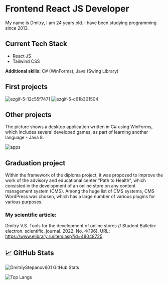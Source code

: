 # Frontend React JS Developer

My name is Dmitry, I am 24 years old. I have been studying programming since 2013. 

## Current Tech Stack

 - React JS
 - Tailwind CSS

<b>Additional skills:</b> C# (WinForms), Java (Swing Library)


## First projects

![ezgif-5-12c55f7471](https://user-images.githubusercontent.com/61186198/180663402-3d88a97c-481d-4a22-9e5a-886636ec9334.gif)      ![ezgif-5-c61b301504](https://user-images.githubusercontent.com/61186198/180663405-dc1ec803-5a97-4ef8-88e5-5da100e7a319.gif)




## Other projects

The picture shows a desktop application written in C# using WinForms, which includes several developed games, as part of learning another language - Java 8.

![apps](https://user-images.githubusercontent.com/61186198/176729764-10be83f8-d931-4c07-8531-afb480418716.png)

## Graduation project

Within the framework of the diploma project, it was proposed to improve the work of the advisory and educational center "Path to Health", which consisted in the development of an online store on any content management system (CMS). Among the huge list of CMS systems, CMS WordPress was chosen, which has a large number of various plugins for various purposes.

### My scientific article: 
Dmitry V.S. Tools for the development of online stores // Student Bulletin: electron. scientific. journal. 2022. No. 4(196). 
URL: https://www.elibrary.ru/item.asp?id=48048725

## 📈 GitHub Stats

![DmitriyStepanov601 GitHub Stats](https://github-readme-stats.vercel.app/api?username=DmitriyStepanov601&count_private=true&hide=contribs&show_icons=true&theme=radical)

![Top Langs](https://github-readme-stats.vercel.app/api/top-langs/?username=DmitriyStepanov601&count_private=true&hide=tsql&langs_count=7&theme=radical&layout=compact)

